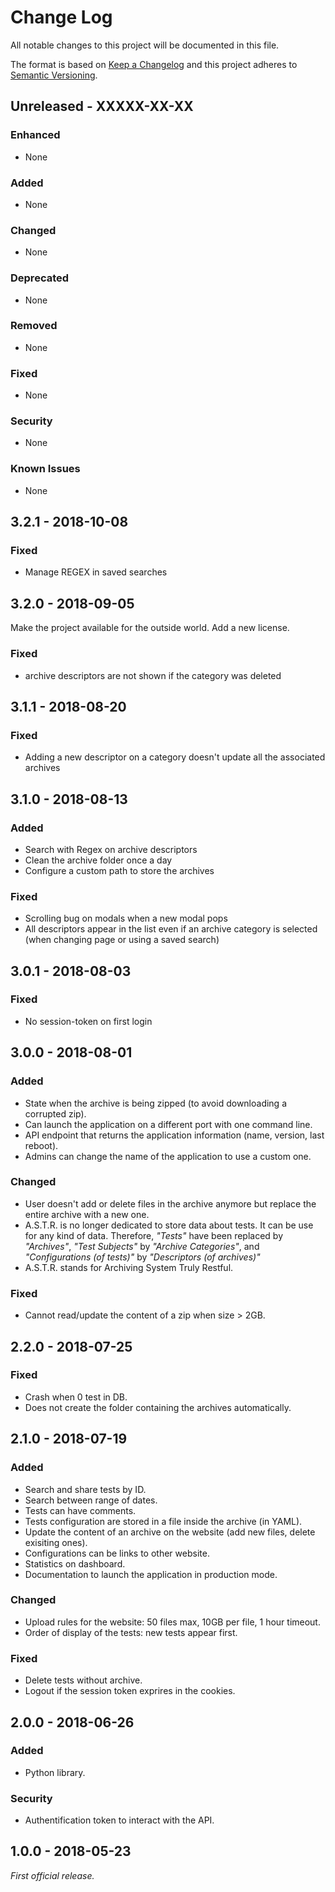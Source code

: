 # Change Log
All notable changes to this project will be documented in this file.

The format is based on [Keep a Changelog](http://keepachangelog.com/)
and this project adheres to [Semantic Versioning](http://semver.org/).

## Unreleased - XXXXX-XX-XX
### Enhanced
- None

### Added
- None

### Changed
- None

### Deprecated
- None

### Removed
- None

### Fixed
- None

### Security
- None

### Known Issues
- None

## 3.2.1 - 2018-10-08

### Fixed
- Manage REGEX in saved searches

## 3.2.0 - 2018-09-05

Make the project available for the outside world. Add a new license.

### Fixed
- archive descriptors are not shown if the category was deleted

## 3.1.1 - 2018-08-20

### Fixed
- Adding a new descriptor on a category doesn't update all the associated archives

## 3.1.0 - 2018-08-13

### Added
- Search with Regex on archive descriptors
- Clean the archive folder once a day
- Configure a custom path to store the archives

### Fixed
- Scrolling bug on modals when a new modal pops
- All descriptors appear in the list even if an archive category is selected (when changing page or using a saved search)

## 3.0.1 - 2018-08-03

### Fixed
- No session-token on first login

## 3.0.0 - 2018-08-01

### Added
- State when the archive is being zipped (to avoid downloading a corrupted zip).
- Can launch the application on a different port with one command line.
- API endpoint that returns the application information (name, version, last reboot).
- Admins can change the name of the application to use a custom one.

### Changed
- User doesn't add or delete files in the archive anymore but replace the entire archive with a new one.
- A.S.T.R. is no longer dedicated to store data about tests. It can be use for any kind of data. Therefore, *"Tests"* have been replaced by *"Archives"*, *"Test Subjects"* by *"Archive Categories"*, and *"Configurations (of tests)"* by *"Descriptors (of archives)"*
- A.S.T.R. stands for Archiving System Truly Restful.

### Fixed
- Cannot read/update the content of a zip when size > 2GB.

## 2.2.0 - 2018-07-25

### Fixed
- Crash when 0 test in DB.
- Does not create the folder containing the archives automatically.

## 2.1.0 - 2018-07-19

### Added
- Search and share tests by ID.
- Search between range of dates.
- Tests can have comments.
- Tests configuration are stored in a file inside the archive (in YAML).
- Update the content of an archive on the website (add new files, delete exisiting ones).
- Configurations can be links to other website.
- Statistics on dashboard.
- Documentation to launch the application in production mode.

### Changed
- Upload rules for the website: 50 files max, 10GB per file, 1 hour timeout.
- Order of display of the tests: new tests appear first.

### Fixed
- Delete tests without archive.
- Logout if the session token exprires in the cookies.

## 2.0.0 - 2018-06-26

### Added
- Python library.

### Security
- Authentification token to interact with the API.

## 1.0.0 - 2018-05-23

*First official release.*

